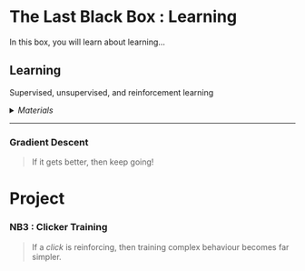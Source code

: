 # The Last Black Box : Learning
In this box, you will learn about learning...

## Learning
Supervised, unsupervised, and reinforcement learning

<details><summary><i>Materials</i></summary><p>

Name|Depth|Description| # |Data|Link|
:-------|:---:|:----------|:-:|:--:|:--:|
Clicker|10|Loud sound maker (and whistle)|1|[-D-](/boxes/learning/)|[-L-](https://www.amazon.co.uk/Clicker-Multi-Color-Diyife-Training-Wrist/dp/B076LZ4XGK)

</p></details><hr>

### Gradient Descent
> If it gets better, then keep going!


# Project
### NB3 : Clicker Training
> If a *click* is reinforcing, then training complex behaviour becomes far simpler.


